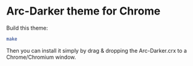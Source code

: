 Arc-Darker theme for Chrome
===========================

Build this theme:

```bash
make
```

Then you can install it simply by drag & dropping the Arc-Darker.crx to
a Chrome/Chromium window.
